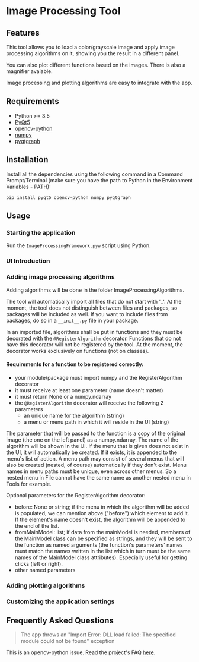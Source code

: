 # Image Processing Tool
## Features
This tool allows you to load a color/grayscale image and apply image processing algorithms on it, showing you the result in a different panel.

You can also plot different functions based on the images. There is also a magnifier avaiable.

Image processing and plotting algorithms are easy to integrate with the app.

## Requirements
- Python >= 3.5
- [PyQt5](https://pypi.org/project/PyQt5/)
- [opencv-python](https://pypi.org/project/opencv-python/)
- [numpy](https://pypi.org/project/numpy/)
- [pyqtgraph](https://pypi.org/project/pyqtgraph/)

## Installation
Install all the dependencies using the following command in a Command Prompt/Terminal (make sure you have the path to Python in the Environment Variables - PATH):

`pip install pyqt5 opencv-python numpy pyqtgraph`

## Usage
### Starting the application
Run the `ImageProcessingFramework.pyw` script using Python.

### UI Introduction

### Adding image processing algorithms
Adding algorithms will be done in the folder ImageProcessingAlgorithms.

The tool will automatically import all files that do not start with '_'. At the moment, the tool 
does not distinguish between files and packages, so packages will be included as well. If you want
to include files from packages, do so in a `__init__.py` file in your package.

In an imported file, algorithms shall be put in functions and they must be decorated with
the `@RegisterAlgorithm` decorator. Functions that do not have this decorator will not be 
registered by the tool. At the moment, the decorator works exclusively on functions (not on classes).

#### Requirements for a function to be registered correctly:
- your module/package must import numpy and the RegisterAlgorithm decorator
- it must receive at least one parameter (name doesn't matter)
- it must return None or a numpy.ndarray
- the `@RegisterAlgorithm` decorator will receive the following 2 parameters
    - an unique name for the algorithm (string)
    - a menu or menu path in which it will reside in the UI (string)
    
The parameter that will be passed to the function is a copy of the original image (the one on the left panel)
as a numpy.ndarray. The name of the algorithm will be shown in the UI. If the menu that is given does
not exist in the UI, it will automatically be created. If it exists, it is appended to the menu's list of action.
A menu path may consist of several menus that will also be created (nested, of course) automatically if they 
don't exist. Menu names in menu paths must be unique, even across other menus. So a nested menu in File cannot have 
the same name as another nested menu in Tools for example.

Optional parameters for the RegisterAlgorithm decorator:
- before: None or string; if the menu in which the algorithm will be added is populated, we can mention above ("before")
which element to add it. If the element's name doesn't exist, the algorithm will be appended to the end of the list.
- fromMainModel: list; if data from the mainModel is needed, members of the MainModel class can be specified as strings,
and they will be sent to the function as named arguments (the function's parameters' names must match the names written
in the list which in turn must be the same names of the MainModel class attributes). Especially useful
for getting clicks (left or right).
- other named parameters

### Adding plotting algorithms

### Customizing the application settings

## Frequently Asked Questions
> The app throws an "Import Error: DLL load failed: The specified module could not be found" exception

This is an opencv-python issue. Read the project's FAQ [here](https://pypi.org/project/opencv-python/).